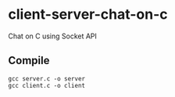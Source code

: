 # client-server-chat-on-c

Chat on C using Socket API

## Compile

```
gcc server.c -o server
gcc client.c -o client
```